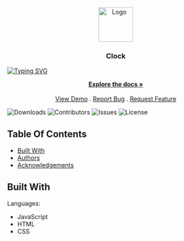 <br/>
<p align="center">
  <a href="https://github.com/luluoliv/clock-js">
    <img src="https://www.citypng.com/photo/20768/gray-clock-icon-symbol-transparent-png" alt="Logo" width="80" height="80">
  </a>

  <h3 align="center">Clock</h3>
  
  [![Typing SVG](https://readme-typing-svg.demolab.com?font=Fira+Code&pause=1000&width=435&lines=Doing+a+Clock+on+JavaScript)](https://git.io/typing-svg)
  
  <p align="center">
    <a href="https://github.com/luluoliv/clock-js"><strong>Explore the docs »</strong></a>
    <br/>
    <br/>
    <a href="https://github.com/luluoliv/clock-js">View Demo</a>
    .
    <a href="https://github.com/luluoliv/clock-js/issues">Report Bug</a>
    .
    <a href="https://github.com/luluoliv/clock-js/issues">Request Feature</a>
  </p>
</p>

![Downloads](https://img.shields.io/github/downloads/luluoliv/clock-js/total) ![Contributors](https://img.shields.io/github/contributors/luluoliv/clock-js?color=dark-green) ![Issues](https://img.shields.io/github/issues/luluoliv/clock-js) ![License](https://img.shields.io/github/license/luluoliv/clock-js) 

## Table Of Contents

* [Built With](#built-with)
* [Authors](#authors)
* [Acknowledgements](#acknowledgements)

## Built With

Languages:
- JavaScript
- HTML
- CSS
